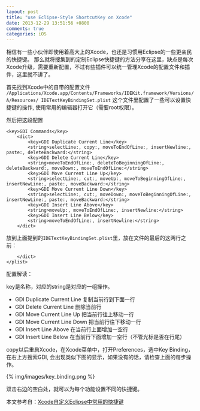 ```yaml
---
layout: post
title: "use Eclipse-Style ShortcutKey on Xcode"
date: 2013-12-29 13:51:56 +0800
comments: true
categories: iOS
---
```


相信有一些小伙伴即使用着高大上的Xcode，也还是习惯用Eclipse的一些更亲民的快捷键。
那么就将搜集到的定制Eclipse快捷键的方法分享在这里，缺点是每次Xcode升级，需要重新配置，不过有些插件可以统一管理Xcode的配置文件和插件，这里就不讲了。

首先找到Xcode中的自带的配置文件
`/Applications/Xcode.app/Contents/Frameworks/IDEKit.framework/Versions/A/Resources/
IDETextKeyBindingSet.plist` 这个文件里配置了一些可以设置快捷键的操作, 使用常用的编辑器打开它（需要root权限）。

然后把这段配置

	<key>GDI Commands</key>
		<dict>
  			<key>GDI Duplicate Current Line</key>
  			<string>selectLine:, copy:, moveToEndOfLine:, insertNewline:, paste:, deleteBackward:</string>
  			<key>GDI Delete Current Line</key>
  			<string>moveToEndOfLine:, deleteToBeginningOfLine:, deleteBackward:, moveDown:, moveToEndOfLine:</string>
  			<key>GDI Move Current Line Up</key>
  			<string>selectLine:, cut:, moveUp:, moveToBeginningOfLine:, insertNewLine:, paste:, moveBackward:</string>
  			<key>GDI Move Current Line Down</key>
  			<string>selectLine:, cut:, moveDown:, moveToBeginningOfLine:, insertNewLine:, paste:, moveBackward:</string>
  			<key>GDI Insert Line Above</key>
  			<string>moveUp:, moveToEndOfLine:, insertNewline:</string>
  			<key>GDI Insert Line Below</key>
  			<string>moveToEndOfLine:, insertNewline:</string>
		</dict>
		
放到上面提到的`IDETextKeyBindingSet.plist`里，放在文件的最后的这两行之前：

		</dict>
	</plist>


配置解读：

key是名称，对应的string是对应的一组操作。

* GDI Duplicate Current Line 复制当前行到下面一行
* GDI Delete Current Line 删除当前行
* GDI Move Current Line Up 把当前行往上移动一行
* GDI Move Current Line Down 把当前行往下移动一行
* GDI Insert Line Above 在当前行上面增加一空行
* GDI Insert Line Below 在当前行下面增加一空行（不管光标是否在行尾）

copy以后重启Xcode，在Xcode菜单中，打开Preferences，选中Key Binding，在右上方搜索GDI, 会出现类似下图的显示，如果没有的话，请检查上面的每步操作。

 {% img/images/key_binding.png %}

双击右边的空白处，就可以为每个功能设置不同的快捷键。

本文参考自：[Xcode自定义Eclipse中常用的快捷键](http://joeyio.com/2013/07/22/xcode_key_binding_like_eclipse/)